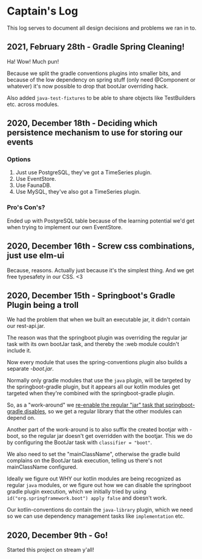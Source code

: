 # Captain's Log

This log serves to document all design decisions and problems we ran in to.

## 2021, February 28th - Gradle Spring Cleaning!
Ha! Wow! Much pun!

Because we split the gradle conventions plugins into smaller bits, and because of the low dependency on spring stuff (only need @Component or whatever) it's now possible to drop that bootJar overriding hack.

Also added `java-test-fixtures` to be able to share objects like TestBuilders etc. across modules.

## 2020, December 18th - Deciding which persistence mechanism to use for storing our events
### Options

1. Just use PostgreSQL, they've got a TimeSeries plugin.
2. Use EventStore. 
3. Use FaunaDB.
4. Use MySQL, they've also got a TimeSeries plugin.

### Pro's Con's?
Ended up with PostgreSQL table because of the learning potential we'd get when trying to implement our own EventStore.

## 2020, December 16th - Screw css combinations, just use elm-ui
Because, reasons. Actually just because it's the simplest thing. And we get free typesafety in our CSS. <3

## 2020, December 15th - Springboot's Gradle Plugin being a troll
We had the problem that when we built an executable jar, it didn't contain our rest-api.jar.

The reason was that the springboot plugin was overriding the regular jar task with its own bootJar task, and thereby the :web module couldn't include it.

Now every module that uses the spring-conventions plugin also builds a separate _-boot.jar_.

Normally only gradle modules that use the `java` plugin, will be targeted by the springboot-gradle plugin, but it appears all our kotlin modules get targeted when they're combined with the springboot-gradle plugin.

So, as a "work-around" we [re-enable the regular "jar" task that springboot-gradle disables](https://docs.spring.io/spring-boot/docs/2.1.4.RELEASE/gradle-plugin/reference/html/#packaging-executable), so we get a regular library that the other modules can depend on.

Another part of the work-around is to also suffix the created bootjar with -boot, so the regular jar doesn't get overridden with the bootjar. This we do by configuring the BootJar task with `classifier = "boot"`.

We also need to set the "mainClassName", otherwise the gradle build complains on the BootJar task execution, telling us there's not mainClassName configured.

Ideally we figure out WHY our kotlin modules are being recognized as regular `java` modules, or we figure out how we can disable the springboot gradle plugin execution, which we initially tried by using `id("org.springframework.boot") apply false` and doesn't work.

Our kotlin-conventions do contain the `java-library` plugin, which we need so we can use dependency management tasks like `implementation` etc.

## 2020, December 9th - Go!
Started this project on stream y'all!